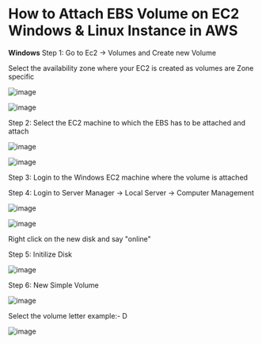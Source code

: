 # How to Attach EBS Volume on EC2 Windows & Linux Instance in AWS
**Windows**
Step 1: Go to Ec2 -> Volumes and Create new Volume

Select the availability zone where your EC2 is created as volumes are Zone specific

![image](https://user-images.githubusercontent.com/17270996/141607695-92932c13-efbf-49c0-be79-2f2d092cd353.png)

![image](https://user-images.githubusercontent.com/17270996/141607649-fa454284-0fed-4d30-a248-3044c4ab86e4.png)

Step 2: Select the EC2 machine to which the EBS has to be attached and attach

![image](https://user-images.githubusercontent.com/17270996/141607807-be98e0b2-b664-4dda-8350-31de75b6b6d5.png)

![image](https://user-images.githubusercontent.com/17270996/141607812-c03c2970-62d8-4abe-9d6e-8e4f121b270b.png)

Step 3: Login to the Windows EC2 machine where the volume is attached

Step 4: Login to Server Manager -> Local Server -> Computer Management

![image](https://user-images.githubusercontent.com/17270996/141607878-bebe1da4-daa4-4413-aad0-b212f515db74.png)

![image](https://user-images.githubusercontent.com/17270996/141607906-375aa920-cf3e-46e4-a1f4-a131a7dd9bbb.png)

Right click on the new disk and say "online"

Step 5: Initilize Disk

![image](https://user-images.githubusercontent.com/17270996/141607941-a9e88c47-5762-49f3-ba65-ac81bf6a3fb2.png)

Step 6: New Simple Volume

![image](https://user-images.githubusercontent.com/17270996/141607963-75e6c66d-376c-4b19-a1c8-a709485e56f9.png)

Select the volume letter example:- D

![image](https://user-images.githubusercontent.com/17270996/141607977-79f6849c-f0fb-46ee-8aa4-efb465b2cc7d.png)












